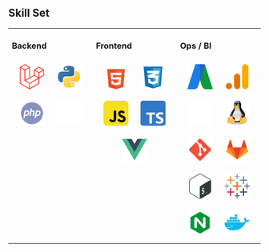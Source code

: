 ## Skill Set
<table><tr><td valign="top" width="33%">


### Backend
<div align="center">
<a href="https://laravel.com"><img style="margin: 10px" src="https://raw.githubusercontent.com/frederic-spielmann/frederic-spielmann/main/logos/laravel.svg" alt="Laravel" height="50" /></a>
<!--<a href="https://www.djangoproject.com/"><img style="margin: 10px" src="https://raw.githubusercontent.com/frederic-spielmann/frederic-spielmann/main/logos/django.svg" alt="Django" height="50" /></a>-->
<a href="https://www.python.org"><img style="margin: 10px" src="https://raw.githubusercontent.com/frederic-spielmann/frederic-spielmann/main/logos/python.svg" alt="Python" height="50" /></a>
<a href="https://www.php.net"><img style="margin: 10px" src="https://raw.githubusercontent.com/frederic-spielmann/frederic-spielmann/main/logos/php.svg" alt="PHP" height="50" /></a>
<a href="https://www.mysql.com"><img style="margin: 10px" src="https://raw.githubusercontent.com/frederic-spielmann/frederic-spielmann/main/logos/mysql.svg" alt="MySQL" height="50" /></a>
</div>
</td><td valign="top" width="33%">


### Frontend
<div align="center">
<a href="https://en.wikipedia.org/wiki/HTML5"><img style="margin: 10px" src="https://raw.githubusercontent.com/frederic-spielmann/frederic-spielmann/main/logos/html-5-logo.svg" alt="HTML5" height="50" /></a>
<a href="https://www.w3schools.com/css/"><img style="margin: 10px" src="https://raw.githubusercontent.com/frederic-spielmann/frederic-spielmann/main/logos/css-3.svg" alt="CSS3" height="50" /></a>
<a href="https://www.javascript.com"><img style="margin: 10px" src="https://raw.githubusercontent.com/frederic-spielmann/frederic-spielmann/main/logos/javascript.svg" alt="JavaScript" height="50" /></a>
<a href="https://www.typescriptlang.org"><img style="margin: 10px" src="https://raw.githubusercontent.com/frederic-spielmann/frederic-spielmann/main/logos/typescript.png" alt="TypeScript" height="50" /></a>
<a href="https://vuejs.org"><img style="margin: 10px" src="https://raw.githubusercontent.com/frederic-spielmann/frederic-spielmann/main/logos/vue-9.svg" alt="Vue.js" height="50" /></a>
<!--<a href="https://quasar.dev/"><img style="margin: 10px" src="https://raw.githubusercontent.com/frederic-spielmann/frederic-spielmann/main/logos/quasar.svg" alt="Quasar" height="50" /></a>-->

</div>

</td><td valign="top" width="33%">


### Ops / BI
<div align="center">
<a href="https://ads.google.com"><img style="margin: 10px" src="https://raw.githubusercontent.com/frederic-spielmann/frederic-spielmann/main/logos/adwords.svg" alt="Google Adwords" height="50" /></a>
<a href="https://analytics.google.com"><img style="margin: 10px" src="https://raw.githubusercontent.com/frederic-spielmann/frederic-spielmann/main/logos/google-analytics.svg" alt="Google Analytics" height="50" /></a>
<a href="https://aws.amazon.com"><img style="margin: 10px" src="https://raw.githubusercontent.com/frederic-spielmann/frederic-spielmann/27dbda29bcd7b432ac6035c07a33920836ff17f9/logos/aws.svg" alt="AWS" height="50" /></a>
<a href="https://www.linux.org"><img style="margin: 10px" src="https://raw.githubusercontent.com/frederic-spielmann/frederic-spielmann/main/logos/linux.svg" alt="Linux" height="50" /></a>
<a href="https://github.com"><img style="margin: 10px" src="https://raw.githubusercontent.com/frederic-spielmann/frederic-spielmann/main/logos/git.svg" alt="Git" height="50" /></a>
<a href="https://about.gitlab.com"><img style="margin: 10px" src="https://raw.githubusercontent.com/frederic-spielmann/frederic-spielmann/main/logos/gitlab.svg" alt="Gitlab" height="50" /></a>
<a href="https://www.gnu.org/software/bash"><img style="margin: 10px" src="https://raw.githubusercontent.com/frederic-spielmann/frederic-spielmann/main/logos/bash.svg" alt="Bash" height="50" /></a>
<a href="https://www.tableau.com"><img style="margin: 10px" src="https://raw.githubusercontent.com/frederic-spielmann/frederic-spielmann/main/logos/tableau.svg" alt="Tableau" height="50" /></a>
<a href="https://www.nginx.com"><img style="margin: 10px" src="https://raw.githubusercontent.com/frederic-spielmann/frederic-spielmann/main/logos/nginx.svg" alt="Nginx" height="50" /></a>
<a href="https://www.docker.com"><img style="margin: 10px" src="https://raw.githubusercontent.com/frederic-spielmann/frederic-spielmann/main/logos/docker.svg" alt="Docker" height="50" /></a>
</div>

</td></tr></table>
